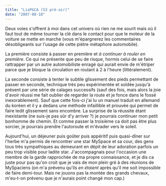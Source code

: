 ```yaml
---
title: "LiaP&CA (S3 pré-air)"
date: "2007-08-18"
---
```


Deux voies s'offrent à moi dans cet univers où rien ne me sourit mais où il faut tout de même tourner la clé dans le contact pour que le moteur de la voiture se mette en marche (vous m'épargnerez les commentaires désobligeants sur l'usage de cette piètre métaphore automobile).

La première consiste à passer en première et _à continuer à rouler en première_. Ce qui ne présente que peu de risque, hormis celui de se faire rattrapper par un autre automobiliste enragé qui aurait envie de m'étriper parce que je bloque la circulation en roulant à 2 à l'heure (littéralement).

La seconde consiste à tenter le subtile glissement des pieds permettant de passer en seconde, technique très peu expérimentée et soldée jusqu'à présent par une série de calages successifs (sauf des fois, mais alors la joie d'avoir réussi me fait oublier de regarder la route et je fonce dans le fossé inexorablement). Sauf que cette fois-ci j'ai lu un manuel traduit en allemand du koréen et il y a dedans une méthode infaillible et prouvée qui permet de faire ledit glissement sans encombre. La surprise de la réussite étant inexistante (ne suis-je pas sûr d'y arriver ?) je pourrais continuer mon petit bonhomme de chemin. Et comme passer la troisième ca doit pas être plus sorcier, je pourrais prendre l'autoroute et m'évader vers le soleil.

Aujourd'hui, un déjeuner puis goûter puis appéritif puis quasi-dîner sur l'herbe m'a permis de rencontrer une star MySpace et sa cour, des gens tous très sympathiques au demeurant en dépit de leur adoration parfois un peu trop visible pour ladite star. J'accompagnais pour l'occasion une membre de la garde rapprochée de ma propre connaissance, et je dis ca juste pour pas qu'on croit que je vais de mon plein gré à des réunions de MySpaciens (on m'a prévenu qu'ils _en étaient_ après qu'il me soit impossible de faire demi-tour. Mais ne jouons pas la montée des grands chevaux, m'eu-t-on prévenu que je n'aurais point changé mon cap.)
